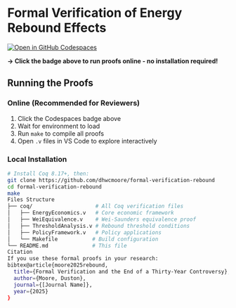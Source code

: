 # Formal Verification of Energy Rebound Effects

[![Open in GitHub Codespaces](https://github.com/codespaces/badge.svg)](https://codespaces.new/yourusername/formal-verification-rebound)

**→ Click the badge above to run proofs online - no installation required!**

## Running the Proofs

### Online (Recommended for Reviewers)
1. Click the Codespaces badge above
2. Wait for environment to load
3. Run `make` to compile all proofs
4. Open `.v` files in VS Code to explore interactively

### Local Installation
```bash
# Install Coq 8.17+, then:
git clone https://github.com/dhwcmoore/formal-verification-rebound
cd formal-verification-rebound
make
Files Structure
├── coq/                    # All Coq verification files
│   ├── EnergyEconomics.v   # Core economic framework
│   ├── WeiEquivalence.v    # Wei-Saunders equivalence proof
│   ├── ThresholdAnalysis.v # Rebound threshold conditions
│   ├── PolicyFramework.v   # Policy applications
│   └── Makefile           # Build configuration
└── README.md              # This file
Citation
If you use these formal proofs in your research:
bibtex@article{moore2025rebound,
  title={Formal Verification and the End of a Thirty-Year Controversy},
  author={Moore, Duston},
  journal={[Journal Name]},
  year={2025}
}